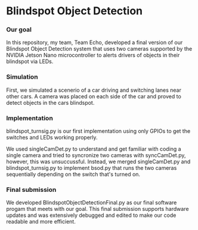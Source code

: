 # Blindspot Object Detection
### Our goal
In this repository, my team, Team Echo, developed a final version of our Blindspot 
Object Detection system that uses two cameras supported by the NVIDIA Jetson Nano 
microcontroller to alerts drivers of objects in their blindspot via LEDs.

### Simulation
First, we simulated a scenerio of a car driving and switching lanes near other
cars. A camera was placed on each side of the car and proved to detect objects in 
the cars blindspot.

### Implementation
blindspot_turnsig.py is our first implementation using only GPIOs to get the switches
and LEDs working properly.

We used singleCamDet.py to understand and get familiar with coding a single camera
and tried to syncronize two cameras with syncCamDet.py, however, this was unsuccussful. 
Instead, we merged singleCamDet.py and blindspot_turnsig.py to implement bsod.py that runs
the two cameras sequentially depending on the switch that's turned on.

### Final submission
We developed BlindspotObjectDetectionFinal.py as our final software progam that meets 
with our goal. This final submission supports hardware updates and was extensively debugged
and edited to make our code readable and more efficient.
